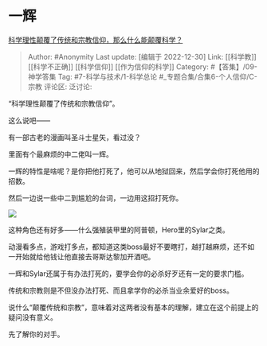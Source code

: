 # 一辉
[科学理性颠覆了传统和宗教信仰，那么什么能颠覆科学？](https://www.zhihu.com/question/565644317/answer/2822749014)

> Author: #Anonymity
> Last update: [编辑于 2022-12-30]
> Link: [[科学教]] [[科学不正确]] [[科学信仰]] [[作为信仰的科学]]
> Category: #【答集】/09-神学答集
> Tag: #7-科学与技术/1-科学总论 #_专题合集/合集6-个人信仰/C-宗教
> 评论区:
> 泛讨论:

“科学理性颠覆了传统和宗教信仰”。

这么说吧——

有一部古老的漫画叫圣斗士星矢，看过没？

里面有个最麻烦的中二佬叫一辉。

一辉的特性是啥呢？是你把他打死了，他可以从地狱回来，然后学会你打死他用的招数。

然后一边说一些中二到尴尬的台词，一边用这招打死你。

![](https://pic1.zhimg.com/50/v2-e72a8dc5f61a4361f0b1677e3a8e66e0_720w.jpg?source=1940ef5c)

这种角色还有好多——什么强殖装甲里的阿普顿，Hero里的Sylar之类。

动漫看多点，游戏打多点，都知道这类boss最好不要瞎打，越打越麻烦，还不如一开始就给他钱让他直接去哥斯达黎加开酒吧。

一辉和Sylar还属于有办法打死的，要学会你的必杀好歹还有一定的要求门槛。

传统和宗教则是不但没办法打死、而且拿学你的必杀当业余爱好的boss。

说什么“颠覆传统和宗教”，意味着对这两者没有基本的理解，建立在这个前提上的疑问没有意义。

先了解你的对手。
